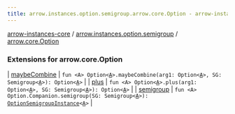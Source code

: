 ```yaml
---
title: arrow.instances.option.semigroup.arrow.core.Option - arrow-instances-core
---
```


[arrow-instances-core](../../index.html) / [arrow.instances.option.semigroup](../index.html) / [arrow.core.Option](./index.html)

### Extensions for arrow.core.Option

| [maybeCombine](maybe-combine.html) | `fun <A> Option<`[`A`](maybe-combine.html#A)`>.maybeCombine(arg1: Option<`[`A`](maybe-combine.html#A)`>, SG: Semigroup<`[`A`](maybe-combine.html#A)`>): Option<`[`A`](maybe-combine.html#A)`>` |
| [plus](plus.html) | `fun <A> Option<`[`A`](plus.html#A)`>.plus(arg1: Option<`[`A`](plus.html#A)`>, SG: Semigroup<`[`A`](plus.html#A)`>): Option<`[`A`](plus.html#A)`>` |
| [semigroup](semigroup.html) | `fun <A> Option.Companion.semigroup(SG: Semigroup<`[`A`](semigroup.html#A)`>): `[`OptionSemigroupInstance`](../../arrow.instances/-option-semigroup-instance/index.html)`<`[`A`](semigroup.html#A)`>` |

